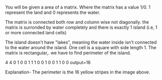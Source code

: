 You will be given a area of a matrix. Where the matrix has a
value 1/0. 1 represent the land and 0 represents the water.

The matrix is connected both row and column wise not diagonally. 
the matrix is surronded by water completely and there is exactly 1 island (i.e, 1 or more connected land cells)

The island doesn't have "lakes", meaning the water inside isn't connected to the
water around the island. One cell is a square with side length 1. The matrix is
rectangular,. we have to find  perimeter of the island.


4 4
0 1 0 0
1 1 1 0
0 1 0 0
1 1 0 0
output=16

Explanation- The perimeter is the 16 yellow stripes in the image above.
